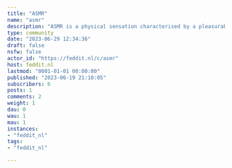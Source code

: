 ```yaml
---
title: "ASMR" 
name: "asmr"
description: "ASMR is a physical sensation characterised by a pleasurable tingling that typically begins in the head and scalp. It is commonly triggered by soft or accented voices, personal attention, ambient sounds or watching people work silently, among others.Also referred to colloquially as head tingles.This subreddit was created to share videos that elicit this sensation (either intentionally or unintentionally), as well as discuss and try to understand this fascinating physical reaction."
type: community
date: "2023-06-29 12:34:36"
draft: false
nsfw: false
actor_id: "https://feddit.nl/c/asmr"
host: feddit.nl
lastmod: "0001-01-01 00:00:00"
published: "2023-06-19 21:10:05"
subscribers: 6
posts: 1
comments: 2
weight: 1
dau: 0
wau: 1
mau: 1
instances:
- "feddit_nl"
tags: 
- "feddit_nl"

---
```


